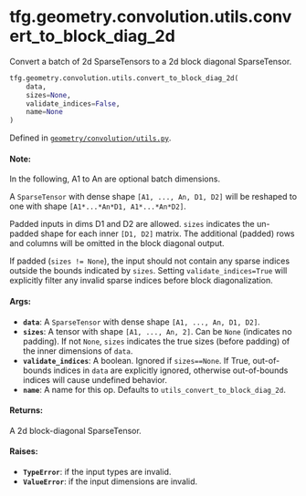 <div itemscope itemtype="http://developers.google.com/ReferenceObject">
<meta itemprop="name" content="tfg.geometry.convolution.utils.convert_to_block_diag_2d" />
<meta itemprop="path" content="Stable" />
</div>

# tfg.geometry.convolution.utils.convert_to_block_diag_2d

Convert a batch of 2d SparseTensors to a 2d block diagonal SparseTensor.

``` python
tfg.geometry.convolution.utils.convert_to_block_diag_2d(
    data,
    sizes=None,
    validate_indices=False,
    name=None
)
```



Defined in [`geometry/convolution/utils.py`](https://github.com/tensorflow/graphics/blob/master/tensorflow_graphics/geometry/convolution/utils.py).

<!-- Placeholder for "Used in" -->

#### Note:

  In the following, A1 to An are optional batch dimensions.

A `SparseTensor` with dense shape `[A1, ..., An, D1, D2]` will be reshaped
to one with shape `[A1*...*An*D1, A1*...*An*D2]`.

Padded inputs in dims D1 and D2 are allowed. `sizes` indicates the un-padded
shape for each inner `[D1, D2]` matrix. The additional (padded) rows and
columns will be omitted in the block diagonal output.

If padded (`sizes != None`), the input should not contain any sparse indices
outside the bounds indicated by `sizes`. Setting `validate_indices=True` will
explicitly filter any invalid sparse indices before block diagonalization.


#### Args:

* <b>`data`</b>: A `SparseTensor` with dense shape `[A1, ..., An, D1, D2]`.
* <b>`sizes`</b>: A tensor with shape `[A1, ..., An, 2]`. Can be `None` (indicates no
  padding). If not `None`, `sizes` indicates the true sizes (before padding)
  of the inner dimensions of `data`.
* <b>`validate_indices`</b>: A boolean. Ignored if `sizes==None`. If True,
  out-of-bounds indices in `data` are explicitly ignored, otherwise
  out-of-bounds indices will cause undefined behavior.
* <b>`name`</b>: A name for this op. Defaults to `utils_convert_to_block_diag_2d`.


#### Returns:

A 2d block-diagonal SparseTensor.


#### Raises:

* <b>`TypeError`</b>: if the input types are invalid.
* <b>`ValueError`</b>: if the input dimensions are invalid.